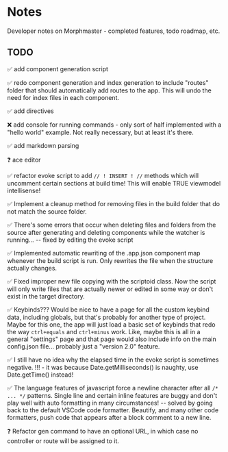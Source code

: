 # Notes

Developer notes on Morphmaster - completed features, todo roadmap, etc.

## TODO

✅ add component generation script

✅ redo component generation and index generation to include "routes" folder that should automatically add routes to the app. This will undo the need for index files in each component.

✅ add directives

❌ add console for running commands - only sort of half implemented with a "hello world" example. Not really necessary, but at least it's there.

✅ add markdown parsing

❓ ace editor

✅ refactor evoke script to add `// ! INSERT ! //` methods which will uncomment certain sections at build time! This will enable TRUE viewmodel intellisense!

✅ Implement a cleanup method for removing files in the build folder that do not match the source folder.

✅ There's some errors that occur when deleting files and folders from the source after generating and deleting components while the watcher is running... -- fixed by editing the evoke script

✅ Implemented automatic rewriting of the .app.json component map whenever the build script is run. Only rewrites the file when the structure actually changes.

✅ Fixed improper new file copying with the scriptoid class. Now the script will only write files that are actually newer or edited in some way or don't exist in the target directory.

✅ Keybinds??? Would be nice to have a page for all the custom keybind data, including globals, but that's probably for another type of project. Maybe for this one, the app will just load a basic set of keybinds that redo the way `ctrl+equals` and `ctrl+minus` work. Like, maybe this is all in a general "settings" page and that page would also include info on the main config.json file... probably just a "version 2.0" feature.

✅ I still have no idea why the elapsed time in the evoke script is sometimes negative. !!! - it was because Date.getMilliseconds() is naughty, use Date.getTime() instead!

✅ The language features of javascript force a newline character after all `/* ... */` patterns. Single line and certain inline features are buggy and don't play well with auto formatting in many circumstances! -- solved by going back to the default VSCode code formatter. Beautify, and many other code formatters, push code that appears after a block comment to a new line.

❓ Refactor gen command to have an optional URL, in which case no controller or route will be assigned to it.
